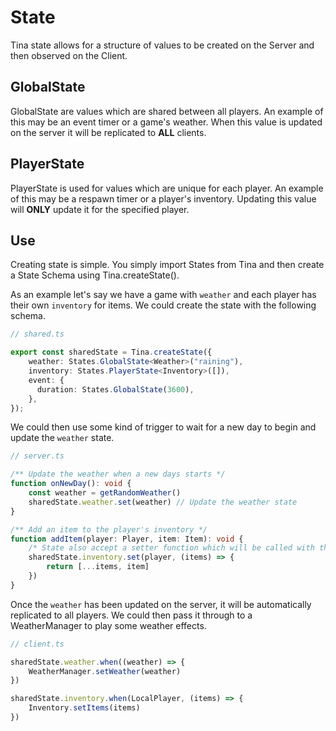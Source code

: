 # State
Tina state allows for a structure of values to be created on the Server and then observed on the Client.


## GlobalState
GlobalState are values which are shared between all players. An example of this may be an event timer or a game's weather.
When this value is updated on the server it will be replicated to **ALL** clients.

## PlayerState
PlayerState is used for values which are unique for each player. An example of this may be a respawn timer or a player's inventory.
Updating this value will **ONLY** update it for the specified player.

## Use
Creating state is simple. You simply import States from Tina and then create a State Schema using Tina.createState().

As an example let's say we have a game with `weather` and each player has their own `inventory` for items. We could create
the state with the following schema.
```typescript
// shared.ts

export const sharedState = Tina.createState({
    weather: States.GlobalState<Weather>("raining"),
    inventory: States.PlayerState<Inventory>([]),
    event: {
      duration: States.GlobalState(3600),
    },
});
```

We could then use some kind of trigger to wait for a new day to begin and update the `weather` state.
```typescript
// server.ts

/** Update the weather when a new days starts */
function onNewDay(): void {
    const weather = getRandomWeather()
    sharedState.weather.set(weather) // Update the weather state
}

/** Add an item to the player's inventory */
function addItem(player: Player, item: Item): void {
    /* State also accept a setter function which will be called with the current value */
    sharedState.inventory.set(player, (items) => {
        return [...items, item]
    })
}
```

Once the `weather` has been updated on the server, it will be automatically replicated to all players. We could then
pass it through to a WeatherManager to play some weather effects.
```typescript
// client.ts

sharedState.weather.when((weather) => {
    WeatherManager.setWeather(weather)
})

sharedState.inventory.when(LocalPlayer, (items) => {
    Inventory.setItems(items)
})
```
